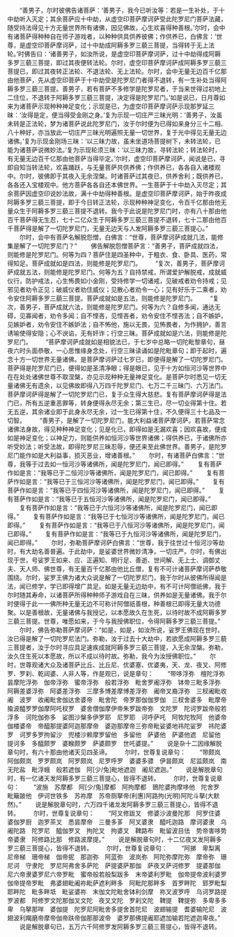<!-- { "loadSidebar": true } -->
　　“善男子，尔时彼佛告诸菩萨：‘善男子，我今已听汝等：若是一生补处，于十中劫听入灭定；其余菩萨应十中劫，从虚空印菩萨摩诃萨受此陀罗尼门菩萨法藏，随受持法得见十方无量世界所有诸佛，因见佛故，心生欢喜得种善根。’尔时，会中有诸菩萨得种种自在师子游戏者，以种种供具供养彼佛；作供养已，白佛言：‘世尊，是虚空印菩萨摩诃萨，过十中劫成阿耨多罗三藐三菩提，当得转于无上法轮。’时佛告曰：‘诸善男子，如汝所说，是虚空印菩萨摩诃萨，过十中劫得成阿耨多罗三藐三菩提，即过其夜便转法轮。尔时，虚空印菩萨摩诃萨成阿耨多罗三藐三菩提已，即过其夜转正法轮、不退法轮、无上法轮。尔时，会中无量无边百千亿那由他菩萨，先从虚空印菩萨于十中劫受是陀罗尼门者得不退转，有一生补处当得阿耨多罗三藐三菩提。善男子，若有菩萨不多修学是陀罗尼者，于当来世得过初地上二住位，不退转于阿耨多罗三藐三菩提，决定得是陀罗尼门。’如是说已，日月尊如来为诸菩萨示现种种神足变化；示现是已，为虚空印菩萨摩诃萨示现那罗延三昧：‘汝得是定，便当得受金刚之身。’复为示现一切庄严三昧光明：‘善男子，汝虽未转是正法轮，梦为诸菩萨说此陀罗尼门，汝于尔时便为已得如来身分三十二相、八十种好，亦当放此一切庄严三昧光明遍照无量一切世界，复于光中得见无量无边诸佛。’复为示现金刚场三昧：‘以三昧力故，虽未坐道场菩提树下，未转法轮，已能为诸菩萨说微妙法。’复为示现轮须三昧：‘以三昧力故，寻转法轮；转法轮时，有无量无边百千亿那由他菩萨当得毕定。’尔时，虚空印菩萨摩诃萨，闻说是已，寻即自知当转法轮，欢喜踊跃，与无量菩萨共供养佛；作供养已，各各自入诸楼观中。尔时，彼佛即于其夜入无余涅槃。时诸菩萨过其夜已，供养舍利；既供养已，各各还入宝楼观中。他方菩萨各各自还本佛世界。一生菩萨于十中劫入灭尽定；其余菩萨因虚空印说妙法故，满十中劫得种善根。是虚空印菩萨摩诃萨，始于昨夜成阿耨多罗三藐三菩提，即于今日转正法轮，示现种种神足变化，令百千亿那由他无量众生于阿耨多罗三藐三菩提不退转。我今于此说是陀罗尼门时，亦有八十那由他百千菩萨得无生忍，七十二亿众生于阿耨多罗三藐三菩提不退转，七十二那由他百千菩萨得是解了一切陀罗尼门，无量无边天与人发阿耨多罗三藐三菩提心。”
　　尔时，会中有菩萨名解脱怨憎，白佛言：“世尊，菩萨摩诃萨成就几法，能修集是解了一切陀罗尼门？”
　　佛告解脱怨憎菩萨言：“善男子，菩萨成就四法，则能修是陀罗尼门。何等为四？菩萨住是四圣种中，于粗衣、食、卧具、医药，常得知足。菩萨成就如是四法，则能修是陀罗尼门。
　　“复次，善男子，菩萨摩诃萨成就五法，则能修是陀罗尼门。何等为五？自持禁戒，所谓爱护解脱戒，成就威仪行，防护戒法，心生怖畏如小金刚，受持修学一切诸戒，见破戒者劝令持戒；见邪见者劝令正见；破威仪者劝住威仪；见散心者劝令一心；见有好乐于二乘者，劝令安住阿耨多罗三藐三菩提。菩萨成就如是五法，则能修是陀罗尼门。
　　“复次，善男子，菩萨成就六法，则能修是陀罗尼门。何等为六？自修多闻，通达无碍，见寡闻者，劝令多闻；自不悭吝，见悭吝者，劝令安住不悭吝法；自不嫉妒，见嫉妒者，劝令安住不嫉妒法；自不怖他，施以无畏，见怖畏者，为作拥护，善言诱喻使得安隐；心不谀谄，无有奸诈；行空三昧。菩萨成就如是六法，则能修是陀罗尼门。
　　“菩萨摩诃萨成就如是相貌法已，于七岁中总略一切陀毗黎章句，昼夜六时头面恭敬，一心思惟缘身念处，行空三昧读诵如是陀毗章句；即于起时，遍念十方一切世界无量诸佛。是菩萨摩诃萨过七岁已，即便得是解了一切陀罗尼门。菩萨得是陀罗尼门已，便得如是圣清净眼；得是眼已，见于十方如恒河沙等世界中在在处处诸佛世尊不取涅槃，亦见示现种种无量神足变化。是菩萨尔时悉见一切无量诸佛无有遗余，以见佛故即得八万四千陀罗尼门、七万二千三昧门、六万法门。菩萨摩诃萨得是解了一切陀罗尼门已，复于众生得大慈悲。复有菩萨摩诃萨得是法门已，所有五逆重恶罪等，转身便得永尽无余；第三生已，尽一切业得第十住。若无五逆，其余诸业即于此身永尽无余，过一生已得第十住，不久便得三十七品及一切智。
　　“善男子，是解了一切陀罗尼门，能大利益诸菩萨摩诃萨。若菩萨常念诸佛法身故，得见种种神足变化；见是化已，即得如是无漏欢喜；因欢喜故，便成如是神足变化；以神足力，则能供养如恒河沙等世界诸佛；得供养已，于诸佛所亦听受妙法；听受法故，即得陀罗尼三昧忍辱，便还来至此佛世界。善男子，是陀罗尼门能作如是大利益事，损灭恶业，增诸善根。”
　　尔时，有诸菩萨白佛言：“世尊，我等于过去如一恒河沙等诸佛所，闻是陀罗尼门，闻已即得。”
　　复有菩萨作如是言：“我等已于二恒河沙等诸佛所，闻是陀罗尼门，闻已即得。”
　　复有菩萨作如是言：“我等已于三恒河沙等诸佛所，闻是陀罗尼门，闻已即得。”
　　复有菩萨作如是言：“我等已于四恒河沙等诸佛所，闻是陀罗尼门，闻已即得。”
　　复有菩萨作如是言：“我等已于五恒河沙等诸佛所，闻是陀罗尼门，闻已即得。”
　　复有菩萨作如是言：“我等已于六恒河沙等诸佛所，闻是陀罗尼门，闻已即得。”
　　复有菩萨作如是言：“我等已于七恒河沙等诸佛所，闻是陀罗尼门，闻已即得。”
　　复有菩萨作如是言：“我等已于八恒河沙等诸佛所，闻是陀罗尼门，闻已即得。”
　　复有菩萨作如是言：“我等已于九恒河沙等诸佛所，闻是陀罗尼门，闻已即得。”
　　尔时，弥勒菩萨摩诃萨白佛言：“世尊，我于往世过十恒河沙等劫时，有大劫名善普遍。于此劫中，是娑婆世界微妙清净，一切庄严。尔时，有佛出现于世，号娑罗王如来、应、正遍知、明行足、善逝、世间解、无上士、调御丈夫、天人师、佛世尊，有无量百千亿那由他比丘僧，复有不可计诸菩萨摩诃萨恭敬围绕。尔时，娑罗王佛为诸大众说是解了一切陀罗尼门，我于尔时从彼佛所得闻是法，闻已修学，学已即得增广具足。如是无量无边劫中，有不可计阿僧祇佛，我于尔时随其寿命，以诸菩萨所得种种师子游戏自在三昧，供养如是无量诸佛。我于尔时便得于此一一佛所种无量无边不可称计阿僧祇善根，种善根已即得无量大功德聚。以是善根故，无量诸佛与我授记，以本愿故久在生死，以待时故不成阿耨多罗三藐三菩提。世尊，唯愿如来，于今与我授佛职位，令得阿耨多罗三藐三菩提。”
　　尔时，佛告弥勒菩萨摩诃萨：“如是，如是，如汝所说，娑罗王佛现在世时，汝已得是解了一切陀罗尼法门。弥勒，汝于过去十大劫中，若欲愿成阿耨多罗三藐三菩提者，汝于尔时寻应具足速疾成就阿耨多罗三藐三菩提，入无余涅槃。弥勒，汝久住生死以本愿故，所以不成以待时故。弥勒，我今为汝授佛职位。”
　　尔时，世尊观诸大众及诸菩萨比丘、比丘尼、优婆塞、优婆夷，天、龙、夜叉、阿修罗、罗刹、乾闼婆、人非人等，作是观已，说是章句：
　　“带哆浮弥　檀陀浮弥　昙摩陀浮弥　伽帝浮弥　蜜帝浮弥　般若浮弥　毗舍罗阇浮弥　钵帝三毗多浮弥　阿耨差婆浮弥　阿婆差浮弥　三摩多博差摩博差浮弥　阇帝叉裔浮弥　三杈阇毗收阇　波罗　收阇毗舍伽达舍婆帝　毗舍陀　帝罗那伽伽罗伽　三杈舍婆多　毗摩帝揄波醯罗罗伽摩阿吒杈罗　婆舍僧伽摩伊帝朱罗跋帝弥　文陀罗　陀诃罗跋帝般若浮多　诃陀伽弥多　娑图沙槃多伊罗耶　尼罗耶　诃呼萨吒　阿牧陀牧阿　他婆帝　伽楼婆帝　帝醯那提婆阿迦那摩帝　婆迦那摩帝三弥帝毗娑婆地祎陀娑罗　祎陀婆罗　诃罗多罗拘留沙　兜楼沙赖摩罗留他　多留他　萨婆他　萨婆他遮　尼留他　提诃多　多醯颇罗　婆睺颇罗　萨婆颇罗　世吒婆提。”
　　说是杂十二因缘解脱章句时，有六十那由他诸天见四圣谛。
　　尔时，世尊复说章句：
　　“带颇岚　阿伽颇岚　罗罗颇岚　阿罗颇岚　尼罗呼罗　婆婆多骠　伊昙颇岚　尼监颇岚　南无陀盐　毗浮蛾　般若遮伽　阿[少/兔]毗地遮迦　阇尼遮迦。”
　　说是解脱章句时，有一亿诸天发阿耨多罗三藐三菩提心，皆得不退转。
　　尔时，世尊复说章句：
　　“波施　苏摩都　阿[少/兔]摩都　阿拘摩都　鵄陀婆拘摩哆他　陀舍罗　毗簸跛他　伊诃世铁多　苏祢摩　苏帝厕拏帝(利惠)阿路拘(光明)阿陀斗拏(大默然)。”
　　说是解脱章句时，六万四千诸龙发阿耨多罗三藐三菩提心，皆得不退转。
　　尔时，世尊复说章句：
　　“阿叉修跋叉　修婆沙波曼陀那　阿罗住婆婆伽罗厨　迦罗茶叉　悉昙摩帝　三曼多茤　阿叉婆隶　醯吒迦路　摩诃婆隶　乌阇陀路　陀罗尼　醯伽罗叉　拘陀叉　拘婆叉　鞞路布　毗留波目佉　势帝害哆势帝婆隶　阿修路比那　修路波摩提。”
　　说是解脱章句时，十二亿夜叉发阿耨多罗三藐三菩提心，皆得不退转。
　　尔时，世尊复说章句：
　　“阿挮　卑梨离　尼帝梯　珊帝梯　伽帝抳　那迦弥　阿蓝弥　波岚弥　阿陀弥摩陀弥　摩帝弥　珊尼诃　守隶陀　罗尼阿弗舍多萨陀　萨提婆萨那伽　萨夜叉萨诃修罗　提婆那伽　尼六帝隶婆罗尼六帝罗毗　蜜帝般若般梨跋多　末帝婆利罗毗　伽帝提帝波利婆罗　伽帝提帝罗毗　弗婆翅毗阇祢毗萨遮利畔多　阿毗陀那畔多　首罗畔陀　郅罗毗梨耶畔陀　毗多畔坻　毗娑婆祢　末伽文陀毗舍钵利剑摩　祢叉波罗呼　乌诃罗路提罗波都　阿修罗文陀那伽叉文陀　夜叉文陀　罗刹文陀　鞞提　鞞提弥　多卑多多卑　乌拏那咩　婆伽提　陀罗尼阿毗舍多提舍首陀尼　波翅输提　耆婆输陀尼　波翅波利羯磨帝摩帝伽帝趺帝伽那那波帝　婆罗那佛提阇耶遮加输若陀遮迦卑夜。”
　　说是解脱章句已，五万六千阿修罗发阿耨多罗三藐三菩提心，皆得不退转。
